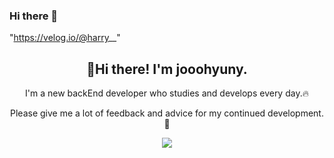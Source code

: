### Hi there 👋

"https://velog.io/@harry__"
<div align="center">
  <p><h2>🙌Hi there! I'm jooohyuny.</h2></p>
  <p>I'm a new backEnd developer who studies and develops every day.🔥</p>
  <p>Please give me a lot of feedback and advice for my continued development.💬</p>
  <a href="[https://www.notion.so/Joo-Library-86519211a32a4bb681da8f619b952d3e?pvs=4](https://velog.io/@harry__)">
    <img src="https://velog.velcdn.com/images/velog/profile/9aa07f66-5fcd-41f4-84f2-91d73afcec28/green%20favicon.png"/>
  </a>
</div>

<!--
**jooohyuny/jooohyuny** is a ✨ _special_ ✨ repository because its `README.md` (this file) appears on your GitHub profile.

Here are some ideas to get you started:

- 🔭 I’m currently working on ...
- 🌱 I’m currently learning ...
- 👯 I’m looking to collaborate on ...
- 🤔 I’m looking for help with ...
- 💬 Ask me about ...
- 📫 How to reach me: ...
- 😄 Pronouns: ...
- ⚡ Fun fact: ...
-->
